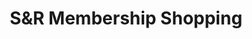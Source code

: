 ---
title: "S&R Membership Shopping"
url: /marikina/sandr-membership-shopping/
shop: supermarket
---